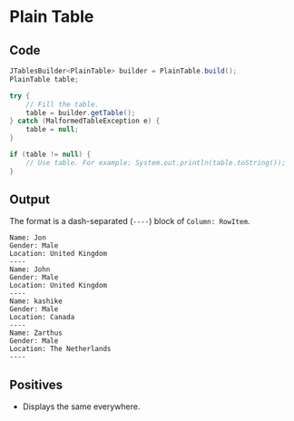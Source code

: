 # Plain Table

## Code

```java
JTablesBuilder<PlainTable> builder = PlainTable.build();
PlainTable table;

try {
    // Fill the table.
    table = builder.getTable();
} catch (MalformedTableException e) {
    table = null;
}

if (table != null) {
    // Use table. For example: System.out.println(table.toString());
}
```

## Output

The format is a dash-separated (`----`) block of `Column: RowItem`.

```
Name: Jon
Gender: Male
Location: United Kingdom
----
Name: John
Gender: Male
Location: United Kingdom
----
Name: kashike
Gender: Male
Location: Canada
----
Name: Zarthus
Gender: Male
Location: The Netherlands
----
```

## Positives

* Displays the same everywhere.
